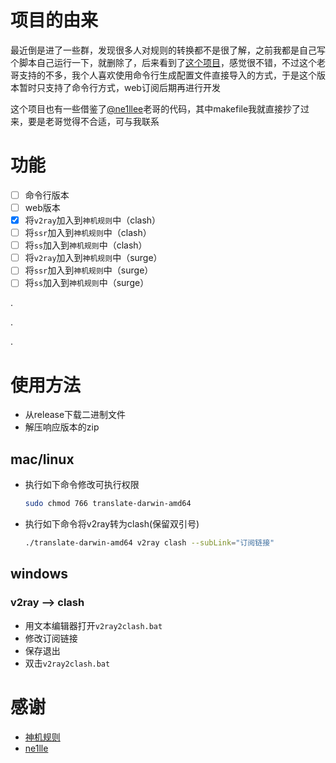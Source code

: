 # 项目的由来
最近倒是进了一些群，发现很多人对规则的转换都不是很了解，之前我都是自己写个脚本自己运行一下，就删除了，后来看到了[这个项目](https://github.com/ne1llee/v2ray2clash)，感觉很不错，不过这个老哥支持的不多，我个人喜欢使用命令行生成配置文件直接导入的方式，于是这个版本暂时只支持了命令行方式，web订阅后期再进行开发

这个项目也有一些借鉴了[@ne1llee](https://github.com/ne1llee)老哥的代码，其中makefile我就直接抄了过来，要是老哥觉得不合适，可与我联系
# 功能
- [ ] 命令行版本
- [ ] web版本
- [X] 将`v2ray`加入到`神机规则`中（clash）
- [ ] 将`ssr`加入到`神机规则`中（clash）
- [ ] 将`ss`加入到`神机规则`中（clash）
- [ ] 将`v2ray`加入到`神机规则`中（surge）
- [ ] 将`ssr`加入到`神机规则`中（surge）
- [ ] 将`ss`加入到`神机规则`中（surge）

.

.

.

# 使用方法
* 从release下载二进制文件
* 解压响应版本的zip
## mac/linux
* 执行如下命令修改可执行权限
    ```bash
    sudo chmod 766 translate-darwin-amd64
    ```
* 执行如下命令将v2ray转为clash(保留双引号)
    ```bash
    ./translate-darwin-amd64 v2ray clash --subLink="订阅链接"
    ```

## windows
### v2ray --> clash
* 用文本编辑器打开`v2ray2clash.bat`
* 修改订阅链接
* 保存退出
* 双击`v2ray2clash.bat`

# 感谢
* [神机规则](https://github.com/ConnersHua/Profiles/tree/master)
* [ne1lle](https://github.com/ne1llee/v2ray2clash)